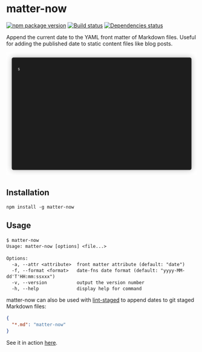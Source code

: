 # matter-now

[![npm package version](https://img.shields.io/npm/v/matter-now)](https://www.npmjs.com/package/matter-now)
[![Build status](https://img.shields.io/github/workflow/status/rbardini/matter-now/Main)](https://github.com/rbardini/matter-now/actions)
[![Dependencies status](https://img.shields.io/librariesio/release/npm/matter-now)](https://libraries.io/npm/matter-now)

Append the current date to the YAML front matter of Markdown files. Useful for adding the published date to static content files like blog posts.

![Demo](demo.gif)

## Installation

```console
npm install -g matter-now
```

## Usage

```console
$ matter-now
Usage: matter-now [options] <file...>

Options:
  -a, --attr <attribute>  front matter attribute (default: "date")
  -f, --format <format>   date-fns date format (default: "yyyy-MM-dd'T'HH:mm:ssxxx")
  -v, --version           output the version number
  -h, --help              display help for command
```

matter-now can also be used with [lint-staged](https://github.com/okonet/lint-staged) to append dates to git staged Markdown files:

```json
{
  "*.md": "matter-now"
}
```

See it in action [here](https://github.com/rbardini/rbardini.com).
